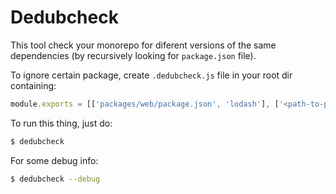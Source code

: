 # Dedubcheck

This tool check your monorepo for diferent versions of the same dependencies (by recursively looking for `package.json` file).

To ignore certain package, create `.dedubcheck.js` file in your root dir containing:

```javascript
module.exports = [['packages/web/package.json', 'lodash'], ['<path-to-package.json>', '<name-of-package>'], [...]];
```

To run this thing, just do:

```bash
$ dedubcheck
```

For some debug info:

```bash
$ dedubcheck --debug
```
